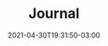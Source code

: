 ---
# Essential settings
title: "Journal"
type: "page"
date: 2021-04-30T19:31:50-03:00
translationKey: "Journal"

# Scheduling
draft: false

# Style
color: "#EAE8C7"

# Organization
layout: ""
---